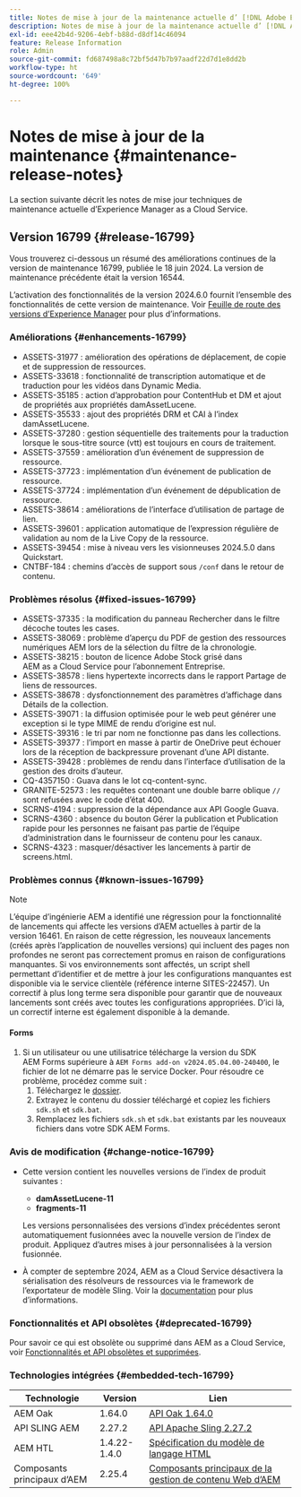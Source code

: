 ```yaml
---
title: Notes de mise à jour de la maintenance actuelle d’ [!DNL Adobe Experience Manager]  as a Cloud Service.
description: Notes de mise à jour de la maintenance actuelle d’ [!DNL Adobe Experience Manager]  as a Cloud Service.
exl-id: eee42b4d-9206-4ebf-b88d-d8df14c46094
feature: Release Information
role: Admin
source-git-commit: fd687498a8c72bf5d47b7b97aadf22d7d1e8dd2b
workflow-type: ht
source-wordcount: '649'
ht-degree: 100%

---
```


# Notes de mise à jour de la maintenance {#maintenance-release-notes}

La section suivante décrit les notes de mise jour techniques de maintenance actuelle d’Experience Manager as a Cloud Service.

## Version 16799 {#release-16799}

Vous trouverez ci-dessous un résumé des améliorations continues de la version de maintenance 16799, publiée le 18 juin 2024. La version de maintenance précédente était la version 16544.

L’activation des fonctionnalités de la version 2024.6.0 fournit l’ensemble des fonctionnalités de cette version de maintenance. Voir [Feuille de route des versions d’Experience Manager](https://experienceleague.adobe.com/fr/docs/experience-manager-release-information/aem-release-updates/update-releases-roadmap) pour plus d’informations.

### Améliorations {#enhancements-16799}

* ASSETS-31977 : amélioration des opérations de déplacement, de copie et de suppression de ressources.
* ASSETS-33618 : fonctionnalité de transcription automatique et de traduction pour les vidéos dans Dynamic Media.
* ASSETS-35185 : action d’approbation pour ContentHub et DM et ajout de propriétés aux propriétés damAssetLucene.
* ASSETS-35533 : ajout des propriétés DRM et CAI à l’index damAssetLucene.
* ASSETS-37280 : gestion séquentielle des traitements pour la traduction lorsque le sous-titre source (vtt) est toujours en cours de traitement.
* ASSETS-37559 : amélioration d’un événement de suppression de ressource.
* ASSETS-37723 : implémentation d’un événement de publication de ressource.
* ASSETS-37724 : implémentation d’un événement de dépublication de ressource.
* ASSETS-38614 : améliorations de l’interface d’utilisation de partage de lien.
* ASSETS-39601 : application automatique de l’expression régulière de validation au nom de la Live Copy de la ressource.
* ASSETS-39454 : mise à niveau vers les visionneuses 2024.5.0 dans Quickstart.
* CNTBF-184 : chemins d’accès de support sous `/conf` dans le retour de contenu.

### Problèmes résolus {#fixed-issues-16799}

* ASSETS-37335 : la modification du panneau Rechercher dans le filtre décoche toutes les cases.
* ASSETS-38069 : problème d’aperçu du PDF de gestion des ressources numériques AEM lors de la sélection du filtre de la chronologie.
* ASSETS-38215 : bouton de licence Adobe Stock grisé dans AEM as a Cloud Service pour l’abonnement Entreprise.
* ASSETS-38578 : liens hypertexte incorrects dans le rapport Partage de liens de ressources.
* ASSETS-38678 : dysfonctionnement des paramètres d’affichage dans Détails de la collection.
* ASSETS-39071 : la diffusion optimisée pour le web peut générer une exception si le type MIME de rendu d’origine est nul.
* ASSETS-39316 : le tri par nom ne fonctionne pas dans les collections.
* ASSETS-39377 : l’import en masse à partir de OneDrive peut échouer lors de la réception de backpressure provenant d’une API distante.
* ASSETS-39428 : problèmes de rendu dans l’interface d’utilisation de la gestion des droits d’auteur.
* CQ-4357150 : Guava dans le lot cq-content-sync.
* GRANITE-52573 : les requêtes contenant une double barre oblique `//` sont refusées avec le code d’état 400.
* SCRNS-4194 : suppression de la dépendance aux API Google Guava.
* SCRNS-4360 : absence du bouton Gérer la publication et Publication rapide pour les personnes ne faisant pas partie de l’équipe d’administration dans le fournisseur de contenu pour les canaux.
* SCRNS-4323 : masquer/désactiver les lancements à partir de screens.html.

### Problèmes connus {#known-issues-16799}

>[!NOTE]
> L’équipe d’ingénierie AEM a identifié une régression pour la fonctionnalité de lancements qui affecte les versions d’AEM actuelles à partir de la version 16461. En raison de cette régression, les nouveaux lancements (créés après l’application de nouvelles versions) qui incluent des pages non profondes ne seront pas correctement promus en raison de configurations manquantes.
> Si vos environnements sont affectés, un script shell permettant d’identifier et de mettre à jour les configurations manquantes est disponible via le service clientèle (référence interne SITES-22457).
> Un correctif à plus long terme sera disponible pour garantir que de nouveaux lancements sont créés avec toutes les configurations appropriées. D’ici là, un correctif interne est également disponible à la demande.

#### Forms

1. Si un utilisateur ou une utilisatrice télécharge la version du SDK AEM Forms supérieure à `AEM Forms add-on v2024.05.04.00-240400`, le fichier de lot ne démarre pas le service Docker. Pour résoudre ce problème, procédez comme suit :
   1. Téléchargez le [dossier](/help/forms/assets/sdk_hotfix.zip).
   1. Extrayez le contenu du dossier téléchargé et copiez les fichiers `sdk.sh` et `sdk.bat`.
   1. Remplacez les fichiers `sdk.sh` et `sdk.bat` existants par les nouveaux fichiers dans votre SDK AEM Forms.

### Avis de modification {#change-notice-16799}

* Cette version contient les nouvelles versions de l’index de produit suivantes :
   * **damAssetLucene-11**
   * **fragments-11**

  Les versions personnalisées des versions d’index précédentes seront automatiquement fusionnées avec la nouvelle version de l’index de produit. Appliquez d’autres mises à jour personnalisées à la version fusionnée.

* À compter de septembre 2024, AEM as a Cloud Service désactivera la sérialisation des résolveurs de ressources via le framework de l’exportateur de modèle Sling. Voir la [documentation](/help/implementing/developing/hybrid/disallow-the-serialization-of-resourceresolvers-via-sling-model-exporter.md) pour plus d’informations.

### Fonctionnalités et API obsolètes {#deprecated-16799}

Pour savoir ce qui est obsolète ou supprimé dans AEM as a Cloud Service, voir [Fonctionnalités et API obsolètes et supprimées](/help/release-notes/deprecated-removed-features.md).

### Technologies intégrées {#embedded-tech-16799}

| Technologie | Version | Lien |
|---|---|---|
| AEM Oak | 1.64.0 | [API Oak 1.64.0](https://www.javadoc.io/doc/org.apache.jackrabbit/oak-api/1.64.0/index.html) |
| API SLING AEM | 2.27.2 | [API Apache Sling 2.27.2](https://www.javadoc.io/doc/org.apache.sling/org.apache.sling.api/latest/index.html) |
| AEM HTL | 1.4.22-1.4.0 | [Spécification du modèle de langage HTML](https://github.com/adobe/htl-spec) |
| Composants principaux d’AEM | 2.25.4 | [Composants principaux de la gestion de contenu Web d’AEM](https://github.com/adobe/aem-core-wcm-components) |
